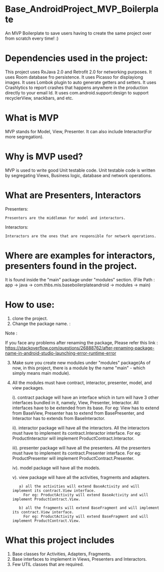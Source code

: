 # Base_AndroidProject_MVP_Boilerplate

An MVP Boilerplate to save users having to create the same project over from scratch every time! :)

# Dependencies used in the project:

This project uses RxJava 2.0 and Retrofit 2.0 for networking purposes.
It uses Room database fro persistence.
It uses Picasso for displayiong images.
It uses Lombok plugin to auto generate getters and setters.
It uses Crashlytics to report crashes that happens anywhere in the production directly to your email Id.
It uses com.android.support:design to support recyclerView, snackbars, and etc.

# What is MVP

  MVP stands for Model, View, Presenter. It can also include Interactor(For more segregation).
  
# Why is MVP used?

  MVP is used to write good Unit testable code. Unit testable code is written by segregating Views, Business logic, database and network operations.

# What are Presenters, Interactors
  Presenters:
  
    Presenters are the middleman for model and interactors.
  Interactors:
  
    Interactors are the ones that are responsible for network operations.
    
# Where are examples for interactors, presenters found in the project.

  It is found inside the "main" package under "modules" section. (File Path : app -> java -> com.thbs.mis.baseboilerplateandroid -> modules -> main)
  
# How to use:

1. clone the project.
2. Change the package name. :

  Note :
  
  If you face any problems after renaming the package, Please refer this link : https://stackoverflow.com/questions/26888762/after-renaming-package-name-in-android-studio-launching-error-runtime-error
  
3. Make sure you create new modules under "modules" package(As of now, in this project, there is a module by the name "main" - which simply means main module).
4. All the modules must have contract, interactor, presenter, model, and view packages.

      i). contract package will have an interface which in turn will have 3 other interfaces bundled in it, namely, View, Presenter, Interactor. All interfaces have to be extended from its base.
          For eg: View has to extend from BaseView, Presenter has to extend from BasePresenter, and Interactor has to extends from BaseInteractor.

     ii). interactor package will have all the interactors. All the interactors must have to implement its contract.Interactor interface.
          For eg: ProductInteractor will implement ProductContract.Interactor.

    iii). presenter package will have all the presenters. All the presenters must have to implement its contract.Presenter interface.
          For eg: ProductPresenter will implement ProductContract.Presenter. 

     iv). model package will have all the models.

      v). view package will have all the activities, fragments and adapters.

          a) all the activities will extend BaseActivity and will implement its contract.View interface.
            For eg: ProductActivity will extend BaseActivity and will implement ProductContract.View.

          b) all the fragments will extend BaseFragment and will implement its contract.View interface.
            For eg: ProductActivity will extend BaseFragment and will implement ProductContract.View.
      

# What this project includes

1. Base classes for Activities, Adapters, Fragments.
2. Base interfaces to implement in Views, Presenters and Interactors.
3. Few UTIL classes that are required.

